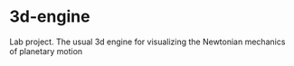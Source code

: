 # 3d-engine
Lab project. The usual 3d engine for visualizing the Newtonian mechanics of planetary motion

